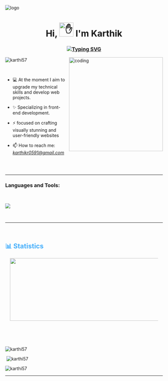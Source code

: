 ![logo](https://thumbs.gfycat.com/BetterHandmadeGull-size_restricted.gif)

<h1 align="center">Hi, <img src="https://camo.githubusercontent.com/e8e7b06ecf583bc040eb60e44eb5b8e0ecc5421320a92929ce21522dbc34c891/68747470733a2f2f6d656469612e67697068792e636f6d2f6d656469612f6876524a434c467a6361737252346961377a2f67697068792e676966" height="45" alt="✋"> I'm Karthik</h1>

<h3 align="center"><a href="https://github.com/karthi57"><img src="https://readme-typing-svg.herokuapp.com?font=Fira+Code&size=16&pause=1000&width=435&lines=A+Passionate+Learner+from+India;Programmer+%7C+Developer+%7C+Designer" alt="Typing SVG" /></a></h3>


<img align="right" alt="coding" width="300" src="https://i.pinimg.com/originals/54/c9/af/54c9af226721e95539a5cd9592d635bb.gif">

<p align="left"> <img src="https://komarev.com/ghpvc/?username=karthi57&label=Profile%20views&color=0e75b6&style=flat" alt="karthi57" /> </p>
<br>

- 💻 At the moment I aim to upgrade my technical skills and
          develop web  projects.
 
- ✨ Specializing in front-end development. 

- ⚡  focused on crafting visually stunning and user-friendly websites

- 📫 How to reach me: *karthikr0591@gmail.com*



<br>
<br>

---




 <!--<a href="https://developer.mozilla.org/en-US/docs/Web/JavaScript" target="_blank" rel="noreferrer">
      <img  alt="JavaScript" height="50px" style="padding-right:10px;" src="https://cdn.jsdelivr.net/gh/devicons/devicon/icons/javascript/javascript-plain.svg"/>
  </a>
 
 
  <a href="https://developer.mozilla.org/en-US/docs/Web/HTML" target="_blank" rel="noreferrer">
      <img  alt="HTML" height="50px" style="padding-right:10px;" src="https://cdn.jsdelivr.net/gh/devicons/devicon/icons/html5/html5-original.svg"/>
  </a>
  <a href="https://developer.mozilla.org/en-US/docs/Web/CSS" target="_blank" rel="noreferrer">
      <img  alt="CSS" height="50px" style="padding-right:10px;" src="https://cdn.jsdelivr.net/gh/devicons/devicon/icons/css3/css3-original.svg"/>
  </a>
  <a href="https://getbootstrap.com/" target="_blank" rel="noreferrer">
      <img  alt="Bootstrap" height="50px" style="padding-right:10px;" src="https://cdn.jsdelivr.net/gh/devicons/devicon/icons/bootstrap/bootstrap-original.svg"/>
  </a>

  <a href="https://www.java.com/en/" target="_blank" rel="noreferrer">
      <img  alt="Java" height="50px" style="padding-right:10px;" src="https://cdn.jsdelivr.net/gh/devicons/devicon/icons/java/java-original.svg"/>
  </a>    
  <a href="https://www.python.org/" target="_blank" rel="noreferrer">
      <img  alt="Python" height="50px" style="padding-right:10px;" src="https://cdn.jsdelivr.net/gh/devicons/devicon/icons/python/python-original.svg"/>
  </a>
  <a href="https://www.cprogramming.com/" target="_blank" rel="noreferrer">
      <img  alt="C" height="50px" style="padding-right:10px;" src="https://cdn.jsdelivr.net/gh/devicons/devicon/icons/c/c-original.svg"/>
  </a>
 
 

  <a href="https://code.visualstudio.com/" target="_blank" rel="noreferrer">
      <img  alt="vscode" height="50px" style="padding-right:10px;"src="https://cdn.jsdelivr.net/gh/devicons/devicon/icons/vscode/vscode-original.svg"/>
  </a>
 
  <a href="https://www.canva.com/" target="_blank" rel="noreferrer">
      <img  alt="Canva" height="50px" style="padding-right:10px;" src="https://cdn.jsdelivr.net/gh/devicons/devicon/icons/canva/canva-original.svg"/> 
  </a>
  <br>
</div>
<br>-->

<h3 align="left">Languages and Tools:</h3><br>
<p align="left"><img align="center" src="https://skillicons.dev/icons?i=c,java,python,javascript,mysql,html,css,bootstrap,github,visualstudioperline">
</p>

<br>




----
<br>
<div>
<h2 style="color: #44AEFB">📊 Statistics</h2>
<div  align="left" style="margin:15px;">
<img  width="600px" height="200px" style=";" src="https://user-images.githubusercontent.com/78341798/194534778-d662496c-ae00-4e8d-ae9b-b90912054e7f.gif"/>                                 
</div>

<!-- ![Most Used Languages](https://github-readme-stats.vercel.app/api/top-langs/?username=KhaledBadranDev&show_icons=true&theme=algolia&border_radius=20) -->
    
<!-- compact programming languages layout -->
<!--  End Stats Cards -->


<!-- Begin Footer -->
<!-- Icons Resources -->
<!-- https://devicon.dev/ -->
<br>
<div align="left" style="margin-top:50px;">

<p><img align="" src="https://github-readme-stats.vercel.app/api/top-langs?username=karthi57&show_icons=true&locale=en&layout=compact" alt="karthi57" /></p> 
<p>&nbsp;<img align="" src="https://github-readme-stats.vercel.app/api?username=karthi57&show_icons=true&locale=en&" alt="karthi57" /></p>

<p><img align="" src="https://github-readme-streak-stats.herokuapp.com/?user=karthi57&theme=" alt="karthi57" /></p>
 

  
</div>
</div>

-----

<!--<p align="left">
<a href="https://instagram.com/vibeswithkarthik" target="blank"><img align="center" src="https://www.svgrepo.com/show/474324/instagram.svg" alt="vibeswithkarthik" height="50" width="40" />vibeswithkarthik</a>
</p> -->
